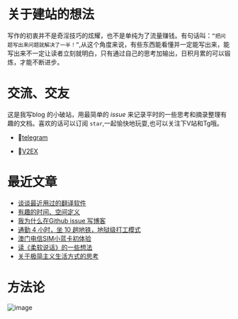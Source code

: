 # 关于建站的想法
写作的初衷并不是奇淫技巧的炫耀，也不是单纯为了流量赚钱。有句话叫：` “把问题写出来问题就解决了一半！” `,从这个角度来说，有些东西能看懂并一定能写出来，能写出来不一定让读者立刻就明白，只有通过自己的思考加输出，日积月累的可以锻炼，才能不断进步。
# 交流、交友
这是我写blog 的小破站，用最简单的 _issue_ 来记录平时的一些思考和摘录整理有趣的文档。喜欢的话可以订阅 `star`,一起愉快地玩耍,也可以关注下V站和Tg哦。

* 🔗[telegram](https://t.me/quweixiaoji)

* 🔗[V2EX](https://www.v2ex.com/member/freepoint)

# 最近文章
* [谈谈最近用过的翻译软件](https://github.com/freepoint-jsj/freepoint.GitHub.io/issues/1#issue-1571858794)   
* [有趣的时间、空间定义](https://github.com/freepoint-jsj/freepoint.GitHub.io/issues/2#issue-1571862184)
* [我为什么在Github issue 写博客](https://github.com/freepoint-jsj/freepoint.GitHub.io/issues/4#issue-1575885261)
* [通勤 4 小时，坐 10 趟地铁，地狱级打工模式](https://github.com/freepoint-jsj/freepoint.GitHub.io/issues/6#issue-1577307107)
* [澳门电信SIM小蓝卡初体验](https://github.com/freepoint-jsj/freepoint.GitHub.io/issues/7#issue-1583917910)
* [读《柔软说话》的一些想法](https://github.com/freepoint-jsj/freepoint.GitHub.io/issues/8#issue-1590360853)
* [关于极简主义生活方式的思考](https://github.com/freepoint-jsj/freepoint.GitHub.io/issues/5#issue-1577294481)
# 方法论

![image](https://user-images.githubusercontent.com/122953296/217706226-44bd8774-d75a-4564-9a1e-8eb4f0521f86.png)

